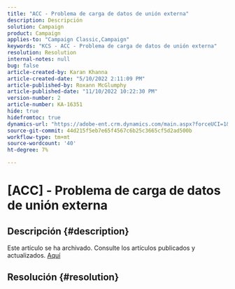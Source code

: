 ```yaml
---
title: "ACC - Problema de carga de datos de unión externa"
description: Descripción
solution: Campaign
product: Campaign
applies-to: "Campaign Classic,Campaign"
keywords: "KCS - ACC - Problema de carga de datos de unión externa"
resolution: Resolution
internal-notes: null
bug: false
article-created-by: Karan Khanna
article-created-date: "5/10/2022 2:11:09 PM"
article-published-by: Roxann McGlumphy
article-published-date: "11/10/2022 10:22:30 PM"
version-number: 2
article-number: KA-16351
hide: true
hidefromtoc: true
dynamics-url: "https://adobe-ent.crm.dynamics.com/main.aspx?forceUCI=1&pagetype=entityrecord&etn=knowledgearticle&id=8f266a08-6bd0-ec11-a7b5-00224809c556"
source-git-commit: 44d215f5eb7e65f4567c6b25c3665cf5d2ad500b
workflow-type: tm+mt
source-wordcount: '40'
ht-degree: 7%

---
```


# [ACC] - Problema de carga de datos de unión externa

## Descripción {#description}

Este artículo se ha archivado. Consulte los artículos publicados y actualizados. [Aquí](https://experienceleague.adobe.com/search.html#sort=relevancy)

## Resolución {#resolution}

